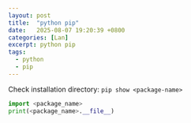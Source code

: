 ```yaml
---
layout: post
title:  "python pip"
date:   2025-08-07 19:20:39 +0800
categories: [Lan]
excerpt: python pip
tags:
  - python
  - pip
---
```


Check installation directory: `pip show <package-name>`

```python
import <package_name>
print(<package_name>.__file__)
```
